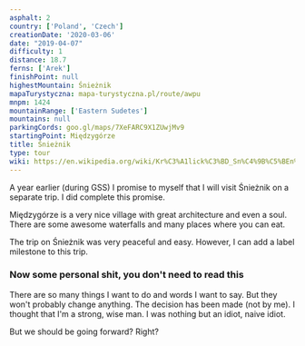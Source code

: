 ```yaml
---
asphalt: 2
country: ['Poland', 'Czech']
creationDate: '2020-03-06'
date: "2019-04-07"
difficulty: 1
distance: 18.7
ferns: ['Arek']
finishPoint: null
highestMountain: Śnieżnik
mapaTurystyczna: mapa-turystyczna.pl/route/awpu
mnpm: 1424
mountainRange: ['Eastern Sudetes']
mountains: null
parkingCords: goo.gl/maps/7XeFARC9X1ZUwjMv9
startingPoint: Międzygórze
title: Śnieżnik
type: tour
wiki: https://en.wikipedia.org/wiki/Kr%C3%A1lick%C3%BD_Sn%C4%9B%C5%BEn%C3%ADk
---
```


A year earlier (during GSS) I promise to myself that I will visit Śnieżnik on a separate trip. I did complete this promise.

Międzygórze is a very nice village with great architecture and even a soul.
There are some awesome waterfalls and many places where you can eat.

The trip on Śnieżnik was very peaceful and easy. However, I can add a label milestone to this trip.

### Now some personal shit, you don't need to read this

There are so many things I want to do and words I want to say. But they won't probably change anything.
The decision has been made (not by me).
I thought that I'm a strong, wise man. I was nothing but an idiot, naive idiot.

But we should be going forward? Right?
